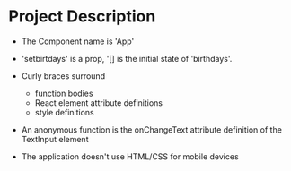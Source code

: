 # Project Description

- The Component name is 'App'

- 'setbirtdays' is a prop, '[] is the initial state of 'birthdays'. 

- Curly braces surround 

    - function bodies
    - React element attribute definitions
    - style definitions


- An anonymous function is the onChangeText attribute definition of the TextInput element

- The application doesn't use HTML/CSS for mobile devices
